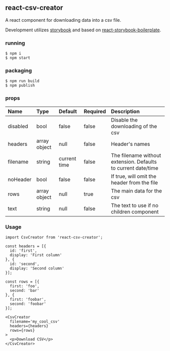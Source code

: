 react-csv-creator
---
A react component for downloading data into a csv file.

Development utilizes [storybook](https://getstorybook.io/) and based on [react-storybook-boilerplate](https://github.com/romellogood/react-storybook-boilerplate).

### running
```
$ npm i
$ npm start
```

### packaging
```
$ npm run build
$ npm publish
```

### props
| Name     | Type         | Default      | Required | Description                                                   |
|:---------|:-------------|:-------------|:---------|:--------------------------------------------------------------|
| disabled | bool         | false        | false    | Disable the downloading of the csv                            |
| headers  | array object | null         | false    | Header's names                                                |
| filename | string       | current time | false    | The filename without extension. Defaults to current date/time |
| noHeader | bool         | false        | false    | If true, will omit the header from the file                   |
| rows     | array object | null         | true     | The main data for the csv                                     |
| text     | string       | null         | false    | The text to use if no children component                      |


### Usage
```
import CsvCreator from 'react-csv-creator';

const headers = [{
  id: 'first',
  display: 'First column'
}, {
  id: 'second',
  display: 'Second column'
}];

const rows = [{
  first: 'foo',
  second: 'bar'
}, {
  first: 'foobar',
  second: 'foobar'
}];

<CsvCreator
  filename='my_cool_csv'
  headers={headers}
  rows={rows}
>
  <p>Download CSV</p>
</CsvCreator>
```
